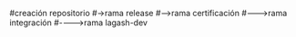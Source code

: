 #creación repositorio
#->rama release
#-->rama certificación
#--->rama integración
#---->rama lagash-dev
